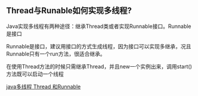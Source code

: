 ## Thread与Runable如何实现多线程?

Java实现多线程有两种途径：继承Thread类或者实现Runnable接口。Runnable是接口

Runnable是接口，建议用接口的方式生成线程，因为接口可以实现多继承，况且Runnable只有一个run方法，很适合继承。

在使用Thread方法的时候只需继承Thread，并且new一个实例出来，调用start()方法既可以启动一个线程

[ java多线程 Thread 和Runnable](http://blog.csdn.net/luyysea/article/details/7995351)